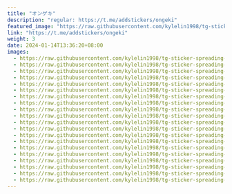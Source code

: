 ```yaml
---
title: "オンゲキ"
description: "regular: https://t.me/addstickers/ongeki"
featured_image: "https://raw.githubusercontent.com/kylelin1998/tg-sticker-spreading-worldwide-images/main/img/a4264caa-d325-4d90-ba6c-01f2dd0588f7.jpg"
link: "https://t.me/addstickers/ongeki"
weight: 3
date: 2024-01-14T13:36:20+08:00
images:
  - https://raw.githubusercontent.com/kylelin1998/tg-sticker-spreading-worldwide-images/main/img/a4264caa-d325-4d90-ba6c-01f2dd0588f7.jpg
  - https://raw.githubusercontent.com/kylelin1998/tg-sticker-spreading-worldwide-images/main/img/f8ea4dde-3eea-4926-a3a6-a6127ca692d5.jpg
  - https://raw.githubusercontent.com/kylelin1998/tg-sticker-spreading-worldwide-images/main/img/7959ae54-2ccb-4f85-964e-3ea7e8c8c7a4.jpg
  - https://raw.githubusercontent.com/kylelin1998/tg-sticker-spreading-worldwide-images/main/img/6051892f-6076-4736-868b-9cdb4b478e57.jpg
  - https://raw.githubusercontent.com/kylelin1998/tg-sticker-spreading-worldwide-images/main/img/67cbfe10-ef95-41a6-87c4-d0e160324fde.jpg
  - https://raw.githubusercontent.com/kylelin1998/tg-sticker-spreading-worldwide-images/main/img/6be2981a-199e-42c4-b361-c7a7de86e9ce.jpg
  - https://raw.githubusercontent.com/kylelin1998/tg-sticker-spreading-worldwide-images/main/img/aa5a8901-52aa-4f05-a485-ce7bf59b19fa.jpg
  - https://raw.githubusercontent.com/kylelin1998/tg-sticker-spreading-worldwide-images/main/img/853aca37-00bc-437a-952b-e893af67e32b.jpg
  - https://raw.githubusercontent.com/kylelin1998/tg-sticker-spreading-worldwide-images/main/img/3752103f-b42b-472e-9bd4-1aebc855063b.jpg
  - https://raw.githubusercontent.com/kylelin1998/tg-sticker-spreading-worldwide-images/main/img/3f1df17e-18af-4781-acfc-67e2b62c31cd.jpg
  - https://raw.githubusercontent.com/kylelin1998/tg-sticker-spreading-worldwide-images/main/img/b73574f0-0ba1-4acd-a93e-248dacbadb46.jpg
  - https://raw.githubusercontent.com/kylelin1998/tg-sticker-spreading-worldwide-images/main/img/346a966f-8f99-4e0d-a94b-19df5afc3396.jpg
  - https://raw.githubusercontent.com/kylelin1998/tg-sticker-spreading-worldwide-images/main/img/97f1c61c-6fb9-47b5-9b38-857f5fc8f9b2.jpg
  - https://raw.githubusercontent.com/kylelin1998/tg-sticker-spreading-worldwide-images/main/img/11047bcd-1f63-4225-b5ba-d93ec50a5d96.jpg
  - https://raw.githubusercontent.com/kylelin1998/tg-sticker-spreading-worldwide-images/main/img/ae6fc83d-649a-4101-b557-8e4abad5267e.jpg
  - https://raw.githubusercontent.com/kylelin1998/tg-sticker-spreading-worldwide-images/main/img/dae4a729-c7b7-448c-9f25-a87f8975b5c4.jpg
  - https://raw.githubusercontent.com/kylelin1998/tg-sticker-spreading-worldwide-images/main/img/d4faba00-7a13-4cee-ab28-92ffdfd054c0.jpg
  - https://raw.githubusercontent.com/kylelin1998/tg-sticker-spreading-worldwide-images/main/img/4949a8eb-2fc4-4ea1-8efd-d6c3c9a403cc.jpg
  - https://raw.githubusercontent.com/kylelin1998/tg-sticker-spreading-worldwide-images/main/img/e632b218-9376-4e1c-876c-f8b95f906c25.jpg
  - https://raw.githubusercontent.com/kylelin1998/tg-sticker-spreading-worldwide-images/main/img/c34653c9-6a97-4173-b5af-7cf25c50d330.jpg
---
```

